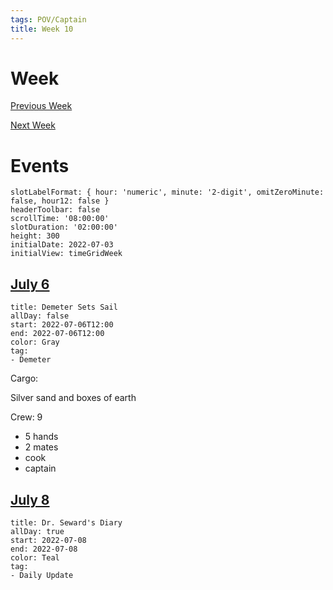 ```yaml
---
tags: POV/Captain
title: Week 10
---
```


# Week

[Previous Week](2022-W27.md)

[Next Week](2022-W29.md)

# Events

```itinerary
slotLabelFormat: { hour: 'numeric', minute: '2-digit', omitZeroMinute: false, hour12: false }
headerToolbar: false
scrollTime: '08:00:00'
slotDuration: '02:00:00'
height: 300
initialDate: 2022-07-03
initialView: timeGridWeek
```

## [July 6](2022-07-18.md)

```itinerary-event
title: Demeter Sets Sail
allDay: false
start: 2022-07-06T12:00
end: 2022-07-06T12:00
color: Gray
tag:
- Demeter
```

Cargo:

Silver sand and boxes of earth

Crew: 9

- 5 hands
- 2 mates
- cook
- captain

## [July 8](2022-07-08.md)

```itinerary-event
title: Dr. Seward's Diary
allDay: true
start: 2022-07-08
end: 2022-07-08
color: Teal
tag:
- Daily Update
```

